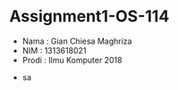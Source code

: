 # Assignment1-OS-114
* Nama : Gian Chiesa Maghriza
* NIM : 1313618021
* Prodi : Ilmu Komputer 2018
- sa